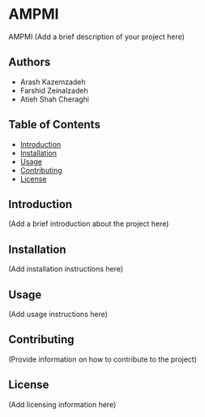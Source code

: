 # AMPMI

AMPMI (Add a brief description of your project here)

## Authors
- Arash Kazemzadeh
- Farshid Zeinalzadeh
- Atieh Shah Cheraghi

## Table of Contents
- [Introduction](#introduction)
- [Installation](#installation)
- [Usage](#usage)
- [Contributing](#contributing)
- [License](#license)

## Introduction
(Add a brief introduction about the project here)

## Installation
(Add installation instructions here)

## Usage
(Add usage instructions here)

## Contributing
(Provide information on how to contribute to the project)

## License
(Add licensing information here)

